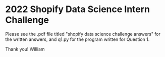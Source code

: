 # 2022 Shopify Data Science Intern Challenge

Please see the .pdf file titled "shopify data science challenge answers" for the written answers, and q1.py for the program written for Question 1.

Thank you!
William
